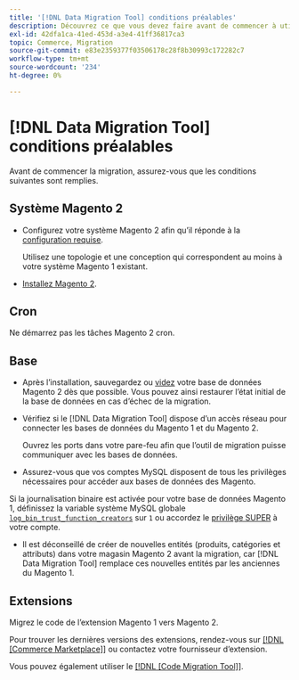 ```yaml
---
title: '[!DNL Data Migration Tool] conditions préalables'
description: Découvrez ce que vous devez faire avant de commencer à utiliser le  [!DNL Data Migration Tool] pour transférer des données entre Magento 1 et Magento 2.
exl-id: 42dfa1ca-41ed-453d-a3e4-41ff36817ca3
topic: Commerce, Migration
source-git-commit: e83e2359377f03506178c28f8b30993c172282c7
workflow-type: tm+mt
source-wordcount: '234'
ht-degree: 0%

---
```


# [!DNL Data Migration Tool] conditions préalables

Avant de commencer la migration, assurez-vous que les conditions suivantes sont remplies.

## Système Magento 2

* Configurez votre système Magento 2 afin qu’il réponde à la [configuration requise](../../installation/system-requirements.md).

  Utilisez une topologie et une conception qui correspondent au moins à votre système Magento 1 existant.

* [Installez Magento 2](../../installation/overview.md).

## Cron

Ne démarrez pas les tâches Magento 2 cron.

## Base

* Après l’installation, sauvegardez ou [videz](https://dev.mysql.com/doc/refman/8.0/en/mysqldump.html) votre base de données Magento 2 dès que possible. Vous pouvez ainsi restaurer l’état initial de la base de données en cas d’échec de la migration.

* Vérifiez si le [!DNL Data Migration Tool] dispose d’un accès réseau pour connecter les bases de données du Magento 1 et du Magento 2.

  Ouvrez les ports dans votre pare-feu afin que l’outil de migration puisse communiquer avec les bases de données.

* Assurez-vous que vos comptes MySQL disposent de tous les privilèges nécessaires pour accéder aux bases de données des Magento.

Si la journalisation binaire est activée pour votre base de données Magento 1, définissez la variable système MySQL globale [`log_bin_trust_function_creators`](https://dev.mysql.com/doc/refman/5.7/en/server-system-variables.html#sysvar_log_bin_trust_function_creators) sur `1` ou accordez le [privilège SUPER](https://dev.mysql.com/doc/refman/5.7/en/privileges-provided.html#priv_super) à votre compte.

* Il est déconseillé de créer de nouvelles entités (produits, catégories et attributs) dans votre magasin Magento 2 avant la migration, car [!DNL Data Migration Tool] remplace ces nouvelles entités par les anciennes du Magento 1.

## Extensions

Migrez le code de l’extension Magento 1 vers Magento 2.

Pour trouver les dernières versions des extensions, rendez-vous sur [[!DNL [Commerce Marketplace]]](https://marketplace.magento.com/) ou contactez votre fournisseur d’extension.

Vous pouvez également utiliser le [[!DNL [Code Migration Tool]]](https://github.com/magento-commerce/code-migration/blob/develop/README.md).
